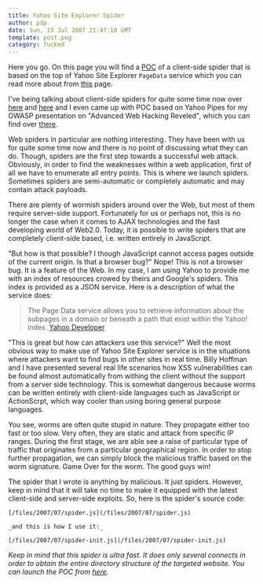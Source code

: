 ```yaml
---
title: Yahoo Site Explorer Spider
author: pdp
date: Sun, 15 Jul 2007 21:47:10 GMT
template: post.pug
category: fucked
---
```


Here you go. On this page you will find a [POC](/files/2007/07/spider.htm) of a client-side spider that is based on the top of Yahoo Site Explorer `PageData` service which you can read more about from [this](http://developer.yahoo.com/search/siteexplorer/V1/pageData.html) page.

I've being talking about client-side spiders for quite some time now over [here](/blog/traversing-the-web) and [here](/blog/javascript-spider/) and I even came up with POC based on Yahoo Pipes for my OWASP presentation on "Advanced Web Hacking Reveled", which you can find over [there](/blog/6th-owasp-conference/).

Web spiders in particular are nothing interesting. They have been with us for quite some time now and there is no point of discussing what they can do. Though, spiders are the first step towards a successful web attack. Obviously, in order to find the weaknesses within a web application, first of all we have to enumerate all entry points. This is where we launch spiders. Sometimes spiders are semi-automatic or completely automatic and may contain attack payloads.

There are plenty of wormish spiders around over the Web, but most of them require server-side support. Fortunately for us or perhaps not, this is no longer the case when it comes to AJAX technologies and the fast developing world of Web2.0. Today, it is possible to write spiders that are completely client-side based, i.e. written entirely in JavaScript.

"But how is that possible? I though JavaScript cannot access pages outside of the current origin. Is that a browser bug?" Nope! This is not a browser bug. It is a feature of the Web. In my case, I am using Yahoo to provide me with an index of resources crowed by theirs and Google's spiders. This index is provided as a JSON service. Here is a description of what the service does:

> The Page Data service allows you to retrieve information about the subpages in a domain or beneath a path that exist within the Yahoo! index. [Yahoo Developer](http://developer.yahoo.com/search/siteexplorer/V1/pageData.html)

"This is great but how can attackers use this service?" Well the most obvious way to make use of Yahoo Site Explorer service is in the situations where attackers want to find bugs in other sites in real time. Billy Hoffman and I have presented several real life scenarios how XSS vulnerabilities can be found almost automatically from withing the client without the support from a server side technology. This is somewhat dangerous because worms can be written entirely with client-side languages such as JavaScript or ActionScrpt, which way cooler than using boring general purpose languages.

You see, worms are often quite stupid in nature. They propagate either too fast or too slow. Very often, they are static and attack from specific IP ranges. During the first stage, we are able see a raise of particular type of traffic that originates from a particular geographical region. In order to stop further propagation, we can simply block the malicious traffic based on the worm signature. Game Over for the worm. The good guys win!

The spider that I wrote is anything by malicious. It just spiders. However, keep in mind that it will take no time to make it equipped with the latest client-side and server-side exploits. So, here is the spider's source code:

    [/files/2007/07/spider.js](/files/2007/07/spider.js)

    _and this is how I use it:_

    [/files/2007/07/spider-init.js](/files/2007/07/spider-init.js)

_Keep in mind that this spider is ultra fast. It does only several connects in order to obtain the entire directory structure of the targeted website. You can launch the POC from [here](/files/2007/07/spider.htm)._
